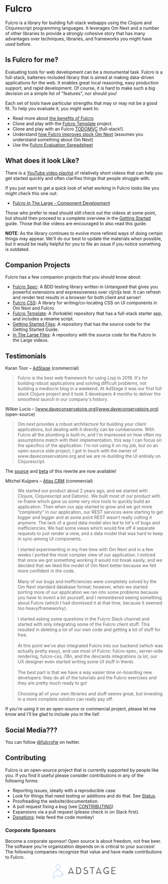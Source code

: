 # Fulcro

Fulcro is a library for building full-stack webapps using the Clojure and Clojurescript programming languages.
It leverages Om Next and a number of other libraries to provide a strongly cohesive story that has many 
advantages over techniques, libraries, and frameworks you might have used before.

## Is Fulcro for me?

Evaluating tools for web development can be a monumental task. Fulcro is a
full-stack, batteries-included library that is aimed at making data-driven
applications for the web. It enables great local reasoning, easy production
support, and rapid development. Of course, it is hard to make such a
big decision on a simple list of "features", nor should you!

Each set of tools have particular strengths that may or may not be a good fit.
To help you evaluate it, you might want to:

- Read more about [the benefits of Fulcro](benefits.html)
- Clone and play with the [Fulcro Template](https://github.com/fulcrologic/fulcro-template) project.
- Clone and play with an Fulcro [TODOMVC](https://github.com/fulcro-web/fulcro-todomvc) (full-stack!).
- Understand [how Fulcro improves stock Om Next](vsom-next.html) (assumes you understand something about Om Next)
- Use the [Fulcro Evaluation Spreadsheet](evaluation.html)

## What does it look Like?

There is a [YouTube video playlist](https://www.youtube.com/playlist?list=PLVi9lDx-4C_T_gsmBQ_2gztvk6h_Usw6R) of relatively short videos that can help you get started quickly and often clarifies things that people struggle with.

If you just want to get a quick look of what working in Fulcro looks like you might check this one out:

- [Fulcro In The Large - Component Development](https://youtu.be/uxI2XVgdDBU?list=PLVi9lDx-4C_T_gsmBQ_2gztvk6h_Usw6R)

Those who prefer to read should *still* check out the videos at some point, but should then
proceed to a complete overview in the
[Getting Started](https://github.com/fulcrologic/fulcro/blob/develop/GettingStarted.adoc)
guide. Those that like videos are encouraged to also read this guide.

**NOTE**: As the library continues to evolve more refined ways of doing certain things may appear. We'll do
our best to update the materials when possible, but it would be really helpful for you to
file an issue if you notice something is outdated.

## Companion Projects

Fulcro has a few companion projects that you should know about:

- [Fulcro Spec](https://github.com/fulcrologic/fulcro-spec): A BDD testing library written in Untangoed that gives you powerful extensions and expressiveness over clj/cljs test. It can refresh and render test results in a browser for both client and server!
- [Fulcro CSS](https://github.com/fulcrologic/fulcro-css): A library for writing/co-locating CSS on UI components in Om Next and Fulcro.
- [Fulcro Template](https://github.com/fulcrologic/fulcro-template): A (forkable) repository that has a full-stack starter app, and includes a rename script.
- [Getting Started Files](https://github.com/fulcrologic/fulcro-getting-started): A repository that has the source code for the Getting Started Guide.
- [In The Large Files](https://github.com/fulcrologic/fulcro-in-the-large): A repository with the source code for the Fulcro In the Large videos.

## Testimonials

Karan Toor – [AdStage](https://www.adstage.io/) (commercial)

<blockquote>
Fulcro is the best web framework for using Lisp in 2016. It's for building robust applications and
solving difficult problems, not building a mediocre blog in a weekend. At AdStage it was
our first full stack Clojure project and it took 3 developers 4 months to deliver the
smoothest launch in our company's history.
</blockquote>

Wilker Lucio – [www.daveconservatoire.org](www.daveconservatoire.org) (open-source)

<blockquote>
Om.next provides a robust architecture for building your client applications, but dealing with it
directly can be cumbersome. With Fulcro all the plumbing is built-in, and I'm impressed on how
often my assumptions match with their implementation, this way I can focus on the specifics of the application.
I'm not using it on my job, but on an open-source side project, I got in touch with
the owner of www.daveconservatoire.org and we are re-building the UI entirely on Clojurescript.
</blockquote>

The [source](https://github.com/daveconservatoire/dcsite-cljs) and  [beta](http://beta.daveconservatoire.org) of this rewrite are now available!

Mitchel Kuijpers – [Atlas CRM](https://www.atlascrm.io/) (commercial)

<blockquote>
We started our product about 2 years ago, and we started with Clojure, Clojurescript and Datomic.
We built most of our product with re-frame which gave us some very nice tools to quickly build an application.
Then when our app started to grow and we got more “complexity” in our application, our REST
services were starting to get bigger and bigger and at some point REST
wasn’t really cutting it anymore. The lack of a good data model also led to
lot's of bugs and inefficiencies. We had some views which would fire off 4 separate
requests to just render a view, and a data model that was hard to keep in sync among UI components.
<br/>
<br/>
I started experimenting in my free time with Om Next and in a few weeks I ported the most complex
view of our application. I noticed that once we got something working it would not break easily, and
we decided that we liked the model of Om Next better because we felt more confident in the code.
<br/>
<br/>
Many of our bugs and inefficiencies were completely solved by the Om Next standard database format;
however, when we started porting more of our application we ran into
some problems because you have to invent a lot yourself,
and I remembered seeing something about Fulcro (which I had dismissed it at that time, because it
seemed too heavy/frameworky).
<br/>
<br/>
I started asking some questions in the Fulcro Slack channel
and started with only integrating some of the Fulcro client stuff. This resulted in deleting
a lot of our own code and getting a lot of stuff for free.
<br/>
<br/>
At this point we've also integrated Fulcro into our backend (which was actually pretty easy),
and use most of Fulcro: fulcro-spec, server-side rendering, fulcro-css, i18n, and
the devcards integrations (a lot, our UX designer even started writing some UI stuff in there).
<br/>
<br/>
The best part is that we have a way easier time on-boarding new developers: they do
all of the tutorials and the Fulcro exercises and they are pretty much ready to go!
<br/>
<br/>
Choosing all of your own libraries and stuff seems great, but
investing in a more complete solution can really pay off.
</blockquote>

If you're using it on an open-source or commercial project, please let me know
and I'll be glad to include you in the list!

## Social Media???

You can follow [@fulcrofw](http://www.twitter.com/fulcrofw) on twitter.

## Contributing

Fulcro is an open-source project that is currently supported by people like you. If you
find it useful please consider contributions in any of the following forms:

- Reporting issues, ideally with a reproducible case
- Look for things that need testing or additions and do that. See [Status](status.html).
- Proofreading the website/documentation. 
- A pull request fixing a bug (see [CONTRIBUTING](https://github.com/fulcrologic/fulcro/blob/develop/CONTRIBUTING.md))
- Expansions via a pull request (please check in on Slack first).
- [Donations](fund.html): help feed the code monkey!

### Corporate Sponsors

Become a corporate sponsor! Open source is about freedom, not free beer. The software you're organization
depends on is critical to your success! The following companies recognize that value and have
made contributions to Fulcro.

<div style="text-align: center">
<a href="http://www.adstage.io"><img width="200" class="sponsor-img" src="adstage.png"></a>
</div>
